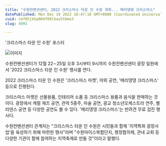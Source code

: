 ```yaml
---
title: "수원컨벤션센터, 2022 크리스마스 타운 인 수원 개최... 메리댕댕 크리스마스"
datePublished: Mon Dec 19 2022 10:47:10 GMT+0000 (Coordinated Universal Time)
cuid: cm705jkhp004f08lbau5t6mo3
slug: 4991

---
```



'크리스마스 타운 인 수원' 포스터

![이미지](https://cdn.hashnode.com/res/hashnode/image/upload/v1739258396059/232bb198-fc34-4574-8da8-8fab2ab3941a.jpeg)

수원컨벤션센터가 12월 22∼25일 오후 3시부터 9시까지 수원컨벤션센터 광장 일원에서 '2022 크리스마스 타운 인 수원' 행사를 연다.

2022 크리스마스 타운 인 수원은 '크리스마스 마켓', 야외 공연, '메리댕댕 크리스마스' 등으로 진행된다.

크리스마스 마켓은 선물용품, 인테리어 소품 등 크리스마스 용품과 음식을 판매하는 것이다. 광장에서 캐럴 재즈 공연, 관악 5중주, 마술 공연, 광교 청소년오케스트라 연주, 벨리댄스 공연 등 다양한 공연도 볼 수 있다. '메리댕댕 크리스마스'는 반려견 무료 검진 행사다.

수원컨벤션센터 관계자는 "크리스마스 타운 인 수원은 시민들과 함께 '지역특화 광장사업'을 육성하기 위해 마련한 행사"라며 "수원마이스복합단지, 행정협의체, 관내 교회 등 다양한 기관이 함께 참여하는 지역축제로 만들 것"이라고 말했다.